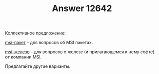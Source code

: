 ﻿---
title: "Answer 12642"
se.owner.user_id: 177188
se.owner.display_name: "Kromster"
se.owner.link: "https://ru.meta.stackoverflow.com/users/177188/kromster"
se.answer_id: 12642
se.question_id: 12578
se.post_type: answer
se.is_accepted: False
---
<p>Коллективное предложение:</p>
<p><a href="https://ru.stackoverflow.com/questions/tagged/msi-%d0%bf%d0%b0%d0%ba%d0%b5%d1%82" class="post-tag" title="показать вопросы с меткой [msi-пакет]" aria-label="показать вопросы с меткой [msi-пакет]" rel="tag" aria-labelledby="tag-msi-пакет-tooltip-container">msi-пакет</a> - для вопросов об MSI пакетах.</p>
<p><a href="https://ru.stackoverflow.com/questions/tagged/msi-%d0%b6%d0%b5%d0%bb%d0%b5%d0%b7%d0%be" class="post-tag" title="показать вопросы с меткой [msi-железо]" aria-label="показать вопросы с меткой [msi-железо]" rel="tag" aria-labelledby="tag-msi-железо-tooltip-container">msi-железо</a> - для вопросов о железе (и прилагающемся к нему софте) от компании MSI.</p>
<p>Предлагайте другие варианты.</p>
